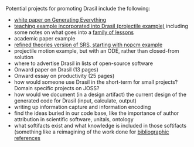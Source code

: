 Potential projects for promoting Drasil include the following:

- [white paper on Generating Everything](https://github.com/JacquesCarette/Drasil/blob/whitePaperOnDrasil/Papers/WP_GenerateEverything/GenerateEverything.tex)
- [teaching example incorporated into Drasil (projectile example)](https://github.com/smiths/caseStudies/tree/main/CaseStudies/projectile/projectileLesson) including some notes on what goes into a [family of lessons](https://github.com/smiths/caseStudies/blob/main/CaseStudies/projectile/projectileLesson/AboutProjectileLesson.pdf)
- academic paper example
- [refined theories version of SRS, starting with nopcm example](https://github.com/smiths/caseStudies/blob/main/CaseStudies/noPCM/docs/SRS/TheoriesVersion_NoPCM_SRS.tex)
- projectile motion example, but with an ODE, rather than closed-from solution
- where to advertise Drasil in lists of open-source software
- Onward paper on Drasil (13 pages)
- Onward essay on productivity (25 pages)
- how would someone use Drasil in the short-term for small projects?  Domain specific projects on JOSS?
- how would we document (in a design artifact) the current design of the generated code for Drasil (input, calculate, output)
- writing up information capture and information encoding
- find the ideas buried in our code base, like the importance of author attribution in scientific software, unitals, ontology
- what softifacts exist and what knowledge is included in those softifacts (something like a reimagining of the work done for [bibliographic references](https://arxiv.org/abs/2205.13419)
